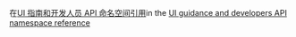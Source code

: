 <span data-ttu-id="8f03d-101">在[UI 指南和开发人员 API 命名空间引用](https://docs.microsoft.com/dotnet/api/?view=bts-dotnet)</span><span class="sxs-lookup"><span data-stu-id="8f03d-101">in the [UI guidance and developers API namespace reference](https://docs.microsoft.com/dotnet/api/?view=bts-dotnet)</span></span>
